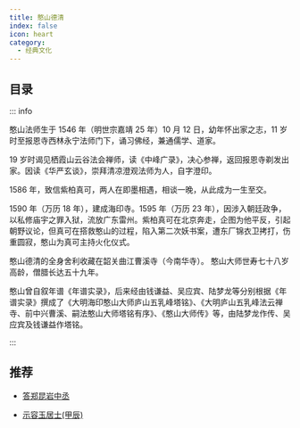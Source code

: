 ```yaml
---
title: 憨山德清
index: false
icon: heart
category:
  - 经典文化
---
```


## 目录

::: info

憨山法师生于 1546 年（明世宗嘉靖 25 年）10 月 12 日，幼年怀出家之志，11 岁时至报恩寺西林永宁法师门下，诵习佛经，兼通儒学、道家。

19 岁时谒见栖霞山云谷法会禅师，读《中峰广录》，决心参禅，返回报恩寺剃发出家。因读《华严玄谈》，崇拜清凉澄观法师为人，自字澄印。

1586 年，致信紫柏真可，两人在即墨相遇，相谈一晚，从此成为一生至交。

1590 年（万历 18 年），建成海印寺。1595 年（万历 23 年），因涉入朝廷政争，以私修庙宇之罪入狱，流放广东雷州。紫柏真可在北京奔走，企图为他平反，引起朝野议论，但真可在搭救憨山的过程，陷入第二次妖书案，遭东厂锦衣卫拷打，伤重圆寂，憨山为真可主持火化仪式。

憨山德清的全身舍利收藏在韶关曲江曹溪寺（今南华寺）。 憨山大师世寿七十八岁高龄，僧腊长达五十九年。

憨山曾自叙年谱《年谱实录》，后来经由钱谦益、吴应宾、陆梦龙等分别根据《年谱实录》撰成了《大明海印憨山大师庐山五乳峰塔铭》、《大明庐山五乳峰法云禅寺、前中兴曹溪、嗣法憨山大师塔铭有序》、《憨山大师传》等，由陆梦龙作传、吴应宾及钱谦益作塔铭。

:::  

## 推荐

- [答郑昆岩中丞](20221208.md)

- [示容玉居士(甲辰)](20230105-示容玉居士(甲辰).md)

 
